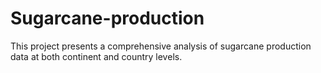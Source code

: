 # Sugarcane-production
This project presents a comprehensive analysis of  sugarcane production data at both continent and country levels.
